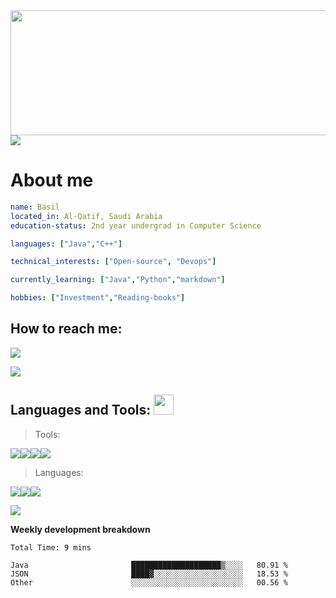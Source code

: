 


  <img src="https://media.giphy.com/media/tIHktzgRi8yjIplFVI/giphy.gif" width="1000" height="200" />





<img src="https://user-images.githubusercontent.com/73097560/115834477-dbab4500-a447-11eb-908a-139a6edaec5c.gif">








# About me
```yaml
name: Basil
located_in: Al-Qatif, Saudi Arabia
education-status: 2nd year undergrad in Computer Science

languages: ["Java","C++"]

technical_interests: ["Open-source", "Devops"]

currently_learning: ["Java","Python","markdown"]

hobbies: ["Investment","Reading-books"]
```

## How to reach me: 

 [<img src="https://img.icons8.com/fluency/35/000000/email-open.png"/>](mailto:basilbenaziz@gmail.com)





<img src="https://user-images.githubusercontent.com/73097560/115834477-dbab4500-a447-11eb-908a-139a6edaec5c.gif">






<h2> Languages and Tools: <img src = "https://media2.giphy.com/media/QssGEmpkyEOhBCb7e1/giphy.gif?cid=ecf05e47a0n3gi1bfqntqmob8g9aid1oyj2wr3ds3mg700bl&rid=giphy.gif" width = 32px> </h2>

>Tools:

<img src="https://img.icons8.com/officel/40/000000/mac-os.png"/><img src="https://img.icons8.com/fluency/40/000000/visual-studio-code-2019.png"/><img src="https://img.icons8.com/color/40/000000/xcode.png"/><img src="https://img.icons8.com/color/40/000000/stackoverflow.png"/>

>Languages:

<img src="https://img.icons8.com/color/40/000000/java-coffee-cup-logo--v1.png"/><img src="https://img.icons8.com/color/40/000000/c-plus-plus-logo.png"/><img src="https://img.icons8.com/color/40/000000/markdown.png"/>





<img src="https://user-images.githubusercontent.com/73097560/115834477-dbab4500-a447-11eb-908a-139a6edaec5c.gif">



**Weekly development breakdown**
<!--START_SECTION:waka-->

```text
Total Time: 9 mins

Java                       ████████████████████▒░░░░   80.91 %
JSON                       ████▓░░░░░░░░░░░░░░░░░░░░   18.53 %
Other                      ░░░░░░░░░░░░░░░░░░░░░░░░░   00.56 %
```

<!--END_SECTION:waka-->
